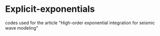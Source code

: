 # Explicit-exponentials
codes used for the article "High-order exponential integration for seismic wave modeling"
